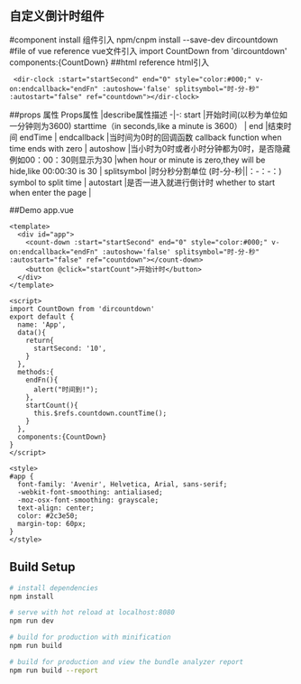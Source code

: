## 自定义倒计时组件

#component install 组件引入
npm/cnpm install --save-dev dircountdown
#file of vue reference vue文件引入
import CountDown from 'dircountdown'
components:{CountDown}
##html reference       html引入
```
 <dir-clock :start="startSecond" end="0" style="color:#000;" v-on:endcallback="endFn" :autoshow='false' splitsymbol="时-分-秒" :autostart="false" ref="countdown"></dir-clock>
 ```
##props 属性
Props属性    |describe属性描述
-|-:
start        |开始时间(以秒为单位如一分钟则为3600) starttime（in seconds,like a minute is 3600）   |
end          |结束时间 endTime                                                                   |
endcallback  |当时间为0时的回调函数   callback function when time ends with zero                  |
autoshow     |当小时为0时或者小时分钟都为0时，是否隐藏例如00：00：30则显示为30
             |when hour or minute is zero,they will be hide,like 00:00:30 is 30                 |
splitsymbol  |时分秒分割单位 (时-分-秒||：-：-：)       symbol to split time                      |
autostart    |是否一进入就进行倒计时     whether to start when enter the page                    |

##Demo
app.vue
```
<template>
  <div id="app">
    <count-down :start="startSecond" end="0" style="color:#000;" v-on:endcallback="endFn" :autoshow='false' splitsymbol="时-分-秒" :autostart="false" ref="countdown"></count-down>
    <button @click="startCount">开始计时</button>
  </div>
</template>

<script>
import CountDown from 'dircountdown'
export default {
  name: 'App',
  data(){
    return{
      startSecond: '10',
    }
  },
  methods:{
    endFn(){
      alert("时间到!");
    },
    startCount(){
      this.$refs.countdown.countTime();
    }
  },
  components:{CountDown}
}
</script>

<style>
#app {
  font-family: 'Avenir', Helvetica, Arial, sans-serif;
  -webkit-font-smoothing: antialiased;
  -moz-osx-font-smoothing: grayscale;
  text-align: center;
  color: #2c3e50;
  margin-top: 60px;
}
</style>
```
## Build Setup

``` bash
# install dependencies
npm install

# serve with hot reload at localhost:8080
npm run dev

# build for production with minification
npm run build

# build for production and view the bundle analyzer report
npm run build --report
```


